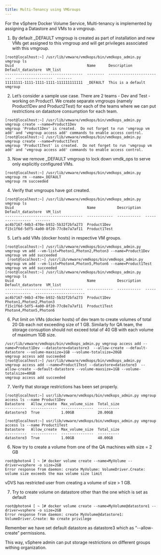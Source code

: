 ```yaml
---
title: Multi-Tenancy using VMGroups
---
```


For the vSphere Docker Volume Service, Multi-tenancy is implemented by assigning a Datastore and VMs to a vmgroup. 
1.	By default _DEFAULT vmgroup is created as part of installation and new VMs get assigned to this vmgroup and will get privileges associated with this vmgroup.

```
[root@localhost:~] /usr/lib/vmware/vmdkops/bin/vmdkops_admin.py vmgroup ls
Uuid                                  Name      Description                Default_datastore  VM_list
------------------------------------  --------  -------------------------  -----------------  -------
11111111-1111-1111-1111-111111111111  _DEFAULT  This is a default vmgroup
```

2.	Let’s consider a sample use case. There are 2 teams - Dev and Test - working on Product1.
We create separate vmgroups (namely Product1Dev and Product2Test) for each of the teams where we can put restrictions on datastore consumption for each team.

```
[root@localhost:~] /usr/lib/vmware/vmdkops/bin/vmdkops_admin.py vmgroup create --name=Product1Dev
vmgroup 'Product1Dev' is created.  Do not forget to run 'vmgroup vm add' and 'vmgroup access add' commands to enable access control.
[root@localhost:~] /usr/lib/vmware/vmdkops/bin/vmdkops_admin.py vmgroup create --name=Product1Test
vmgroup 'Product1Test' is created.  Do not forget to run 'vmgroup vm add' and 'vmgroup access add' commands to enable access control.
```
3. Now we remove _DEFAULT vmgroup to lock down vmdk_ops to serve only explicitly configured VMs.
```
[root@localhost:~] /usr/lib/vmware/vmdkops/bin/vmdkops_admin.py vmgroup rm --name=_DEFAULT
vmgroup rm succeeded
```

4. Verify that vmgroups have got created.
```
[root@localhost:~] /usr/lib/vmware/vmdkops/bin/vmdkops_admin.py vmgroup ls
Uuid                                  Name          Description  Default_datastore  VM_list
------------------------------------  ------------  -----------  -----------------  -------
ac4b7167-94b3-470e-b932-5b32f2bfa273  Product1Dev
f15c1f6d-5df5-4a00-8f20-77c8e7a7af11  Product1Test
```

5.	Let’s add VMs (docker hosts) in respective VM groups.

```
[root@localhost:~] /usr/lib/vmware/vmdkops/bin/vmdkops_admin.py vmgroup vm add --vm-list=Photon1,Photon2,Photon3 --name=Product1Dev
vmgroup vm add succeeded
 [root@localhost:~] /usr/lib/vmware/vmdkops/bin/vmdkops_admin.py vmgroup vm add --vm-list=Photon4,Photon5,Photon6 --name=Product1Test
vmgroup vm add succeeded
[root@localhost:~] /usr/lib/vmware/vmdkops/bin/vmdkops_admin.py vmgroup ls
Uuid                                  Name          Description  Default_datastore  VM_list
------------------------------------  ------------  -----------  -----------------  -----------------------
ac4b7167-94b3-470e-b932-5b32f2bfa273  Product1Dev                                   Photon1,Photon2,Photon3
f15c1f6d-5df5-4a00-8f20-77c8e7a7af11  Product1Test                                  Photon4,Photon5,Photon6
```

6.	Put limit on VMs (docker hosts) of dev team to create volumes of total 20 Gb each not exceeding size of 1 GB. Similarly for QA team, the storage consuption should not exceed total of 40 GB with each volume of maximum 1GB size.

```
/usr/lib/vmware/vmdkops/bin/vmdkops_admin.py vmgroup access add --name=Product1Dev --datastore=datastore3  --allow-create --default-datastore --volume-maxsize=1GB --volume-totalsize=20GB
vmgroup access add succeeded
[root@localhost:~] /usr/lib/vmware/vmdkops/bin/vmdkops_admin.py vmgroup access add --name=Product1Test --datastore=datastore3  --allow-create --default-datastore --volume-maxsize=1GB --volume-totalsize=40GB
vmgroup access add succeeded
```

7. Verify that storage restrictions has been set properly.
```
[root@localhost:~] usr/lib/vmware/vmdkops/bin/vmdkops_admin.py vmgroup access ls --name Product1Dev
Datastore   Allow_create  Max_volume_size  Total_size
----------  ------------  ---------------  ----------
datastore3  True          1.00GB           20.00GB

[root@localhost:~] usr/lib/vmware/vmdkops/bin/vmdkops_admin.py vmgroup access ls --name Product1Test
Datastore   Allow_create  Max_volume_size  Total_size
----------  ------------  ---------------  ----------
datastore3  True          1.00GB           40.00GB
```

6. Now try to create a volume from one of the QA machines with size = 2 GB

```
root@photon4 [ ~ ]# docker volume create --name=MyVolume --driver=vsphere -o size=2GB
Error response from daemon: create MyVolume: VolumeDriver.Create: volume size exceeds the max volume size limit
```

vDVS has restricted user from creating a volume of size > 1 GB.

7.	Try to create volume on datastore other than the one which is set as default

```
root@photon4 [ ~ ]# docker volume create --name=MyVolume@datastore1 --driver=vsphere -o size=2GB
Error response from daemon: create MyVolume@datastore1: VolumeDriver.Create: No create privilege
```

Remember we have set default datastore as datastore3 which as “--allow-create” permissions.

This way, vSphere admin can put storage restrictions on different groups withing organization.
